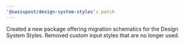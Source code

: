 ```yaml
---
'@swisspost/design-system-styles': patch
---
```


Created a new package offering migration schematics for the Design System Styles.
Removed custom input styles that are no longer used.
